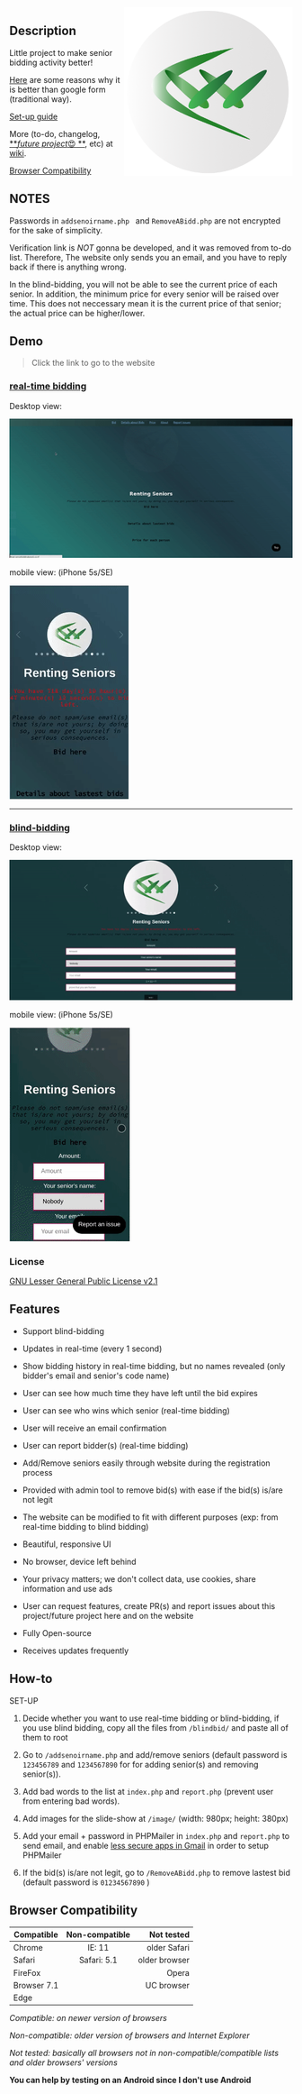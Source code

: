 <img src="image/wcnr.png?raw=true" align="right" width="300">

## Description 

Little project to make senior bidding activity better!

[Here](#Features) are some reasons why it is better than google form (traditional way).

[Set-up guide](#How-to)

More (to-do, changelog, [**_future project_:heart_eyes: **](https://github.com/bobdinh139/PROMposal), etc) at [wiki](https://github.com/bobdinh139/SeniorRenting/wiki).

[Browser Compatibility](#Browser-Compatibility)

## NOTES

Passwords in ```addsenoirname.php ``` and ``` RemoveABidd.php ``` are not encrypted for the sake of simplicity.

Verification link is _NOT_ gonna be developed, and it was removed from to-do list. Therefore, The website only sends you an email,
and you have to reply back if there is anything wrong.

In the blind-bidding, you will not be able to see the current price of each senior. In addition, the minimum price for every senior will be
raised over time. This does not neccessary mean it is the current price of that senior; the actual price can be higher/lower. 

## Demo 

> Click the link to go to the website

### [real-time bidding](https://seniorrealtimebid.000webhostapp.com/)

Desktop view:

![1](https://github.com/bobdinh139/HostImage/blob/master/1.gif?raw=true)

mobile view: (iPhone 5s/SE)

![3](https://github.com/bobdinh139/HostImage/blob/master/3.gif?raw=true)

<hr>

### [blind-bidding](https://seniorrentingblind.000webhostapp.com)

Desktop view:

![2](https://github.com/bobdinh139/HostImage/blob/master/2.gif?raw=true)

mobile view: (iPhone 5s/SE)

![4](https://github.com/bobdinh139/HostImage/blob/master/4.gif?raw=true)

### License

[GNU Lesser General Public License v2.1](LICENSE)

## Features

+ Support blind-bidding

+ Updates in real-time (every 1 second)

+ Show bidding history in real-time bidding, but no names revealed (only bidder's email and senior's code name)

+ User can see how much time they have left until the bid expires

+ User can see who wins which senior (real-time bidding)

+ User will receive an email confirmation 

+ User can report bidder(s) (real-time bidding)

+ Add/Remove seniors easily through website during the registration process

+ Provided with admin tool to remove bid(s) with ease if the bid(s) is/are not legit 

+ The website can be modified to fit with different purposes (exp: from real-time bidding to blind bidding)

+ Beautiful, responsive UI

+ No browser, device left behind

+ Your privacy matters; we don't collect data, use cookies, share information and use ads

+ User can request features, create PR(s) and report issues about this project/future project here and on the website

+ Fully Open-source

+ Receives updates frequently 

## How-to

SET-UP

1. Decide whether you want to use real-time bidding or blind-bidding, if you use blind bidding, copy all the files from ```/blindbid/``` and paste all of them to root

2. Go to ```/addsenoirname.php``` and add/remove seniors (default password is ```123456789```  and ```1234567890``` for for adding senior(s) and removing senior(s)).

3. Add bad words to the list at ```index.php``` and ```report.php``` (prevent user from entering bad words). 

4. Add images for the slide-show at ```/image/``` (width: 980px; height: 380px)

5. Add your email + password in PHPMailer in ```index.php``` and ```report.php``` to send email, and enable [less secure apps in Gmail](https://support.google.com/accounts/answer/6010255?hl=en) in order to setup PHPMailer

6. If the bid(s) is/are not legit, go to ``` /RemoveABidd.php ``` to remove lastest bid (default password is ```01234567890``` ) 

## Browser Compatibility

| Compatible    | Non-compatible | Not tested   |
| ------------- |:--------------:| ------------:|
| Chrome        | IE: 11         | older Safari |
| Safari        | Safari: 5.1    | older browser|
| FireFox       |                | Opera        |
| Browser 7.1   |                | UC browser   |
| Edge          |                |              |
   

_Compatible: on newer version of browsers_

_Non-compatible: older version of browsers and Internet Explorer_

_Not tested: basically all browsers not in non-compatible/compatible lists and older browsers' versions_

**You can help by testing on an Android since I don't use Android**

